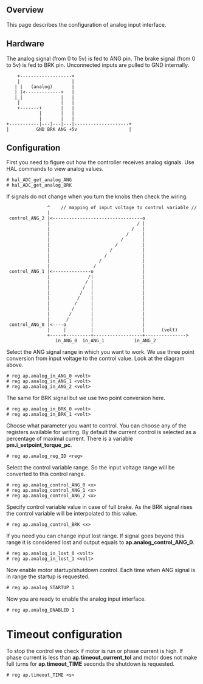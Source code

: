 ## Overview

This page describes the configuration of analog input interface.

## Hardware

The analog signal (from 0 to 5v) is fed to ANG pin. The brake signal (from 0 to
5v) is fed to BRK pin. Unconnected inputs are pulled to GND internally.

	    +-------------------+
	    |                   |
	   | |   (analog)       |
	   | |<-------------+   |
	   |_|              |   |
	    |               |   |
	    +-------+       |   |
	            |       |   |
	            |       |   |
	+-----------|---|---|---|--------------------+
	|          GND BRK ANG +5v                   |


## Configuration

First you need to figure out how the controller receives analog signals. Use
HAL commands to view analog values.

	# hal_ADC_get_analog_ANG
	# hal_ADC_get_analog_BRK

If signals do not change when you turn the knobs then check the wiring.

	               ^    // mapping of input voltage to control variable //
	               |
	 control_ANG_2 |<---------------------------------o
	               |                                / |
	               |                              /   |
	               |                            /     |
	               |                          /       |
	               |                        /         |
	               |                      /           |
	               |                    /             |
	               |                  /               |
	               |                /                 |
	 control_ANG_1 |<--------------o                  |
	               |              /|                  |
	               |             / |                  |
	               |            /  |                  |
	               |           /   |                  |
	               |          /    |                  |
	               |         /     |                  |
	               |        /      |                  |
	               |       /       |                  |
	               |      /        |                  |
	 control_ANG_0 |<----o         |                  |
	               |     |         |                  |      (volt)
	               +-----+---------+------------------+--------------->
	                  in_ANG_0  in_ANG_1           in_ANG_2

Select the ANG signal range in which you want to work. We use three point
conversion from input voltage to the control value. Look at the diagram above.

	# reg ap.analog_in_ANG_0 <volt>
	# reg ap.analog_in_ANG_1 <volt>
	# reg ap.analog_in_ANG_2 <volt>

The same for BRK signal but we use two point conversion here.

	# reg ap.analog_in_BRK_0 <volt>
	# reg ap.analog_in_BRK_1 <volt>

Choose what parameter you want to control. You can choose any of the registers
available for writing. By default the current control is selected as a
percentage of maximal current. There is a variable **pm.i_setpoint_torque_pc**.

	# reg ap.analog_reg_ID <reg>

Select the control variable range. So the input voltage range will be converted
to this control range.

	# reg ap.analog_control_ANG_0 <x>
	# reg ap.analog_control_ANG_1 <x>
	# reg ap.analog_control_ANG_2 <x>

Specify control variable value in case of full brake. As the BRK signal rises
the control variable will be interpolated to this value.

	# reg ap.analog_control_BRK <x>

If you need you can change input lost range. If signal goes beyond this range
it is considered lost and output equals to **ap.analog_control_ANG_0**.

	# reg ap.analog_in_lost_0 <volt>
	# reg ap.analog_in_lost_1 <volt>

Now enable motor startup/shutdown control. Each time when ANG signal is in
range the startup is requested.

	# reg ap.analog_STARTUP 1

Now you are ready to enable the analog input interface.

	# reg ap.analog_ENABLED 1

# Timeout configuration

To stop the control we check if motor is run or phase current is high. If phase
current is less than **ap.timeout_current_tol** and motor does not make full
turns for **ap.timeout_TIME** seconds the shutdown is requested.

	# reg ap.timeout_TIME <s>


